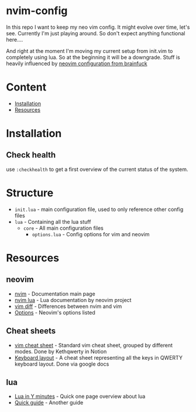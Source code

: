 # nvim-config

In this repo I want to keep my neo vim config.
It might evolve over time, let's see.
Currently I'm just playing around. So don't expect
anything functional here....

And right at the moment I'm moving my current setup from 
init.vim to completely using lua. So at the beginning
it will be a downgrade. Stuff is heavily influenced by
[neovim configuration from brainfuck](https://github.com/brainfucksec/neovim-lua)


# Content

* [Installation](#installation)
* [Resources](#resources)

# Installation

## Check health

use `:checkhealth` to get a first overview of the current status of the system.

# Structure

* `init.lua` - main configuration file, used to only reference other config files
* `lua` - Containing all the lua stuff
  * `core` - All main configuration files
    * `options.lua` - Config options for vim and neovim

# Resources

## neovim

* [nvim](https://neovim.io/doc/user/index.html) - Documentation main page
* [nvim lua](https://neovim.io/doc/user/lua.html) - Lua documentation by neovim project
* [vim diff](https://neovim.io/doc/user/vim_diff.html) - Differences between nvim and vim
* [Options](https://neovim.io/doc/user/options.html#option-summary) - Neovim's options listed 

## Cheat sheets

* [vim cheat sheet](https://deep-filament-1f1.notion.site/Vim-c4d0e6bcf35b45cbb9d24d9eebd19d71) - Standard vim cheat sheet, grouped by different modes. Done by Kethqwerty in Notion
* [Keyboard layout](https://docs.google.com/spreadsheets/d/15k_UgeY0C3j8tVQnR2hD_kNljB1AApG3x3gYrKtUAlw/edit#gid=1082709605) - A cheat sheet representing all the keys in QWERTY keyboard layout. Done via google docs

## lua

* [Lua in Y minutes](https://learnxinyminutes.com/docs/lua/) - Quick one page overview about lua
* [Quick guide](https://github.com/medwatt/Notes/blob/main/Lua/Lua_Quick_Guide.ipynb) - Another guide 

